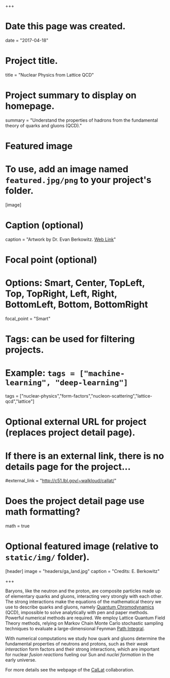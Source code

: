 +++
# Date this page was created.
date = "2017-04-18"

# Project title.
title = "Nuclear Physics from Lattice QCD"

# Project summary to display on homepage.
summary = "Understand the properties of hadrons from the fundamental theory of quarks and gluons (QCD)."

# Featured image
# To use, add an image named `featured.jpg/png` to your project's folder.
[image]
  # Caption (optional)
  caption = "Artwork by Dr. Evan Berkowitz. [Web Link](https://a51.lbl.gov/~callat/webhome/)"

  # Focal point (optional)
  # Options: Smart, Center, TopLeft, Top, TopRight, Left, Right, BottomLeft, Bottom, BottomRight
  focal_point = "Smart"

# Tags: can be used for filtering projects.
# Example: `tags = ["machine-learning", "deep-learning"]`
tags = ["nuclear-physics","form-factors","nucleon-scattering","lattice-qcd","lattice"]

# Optional external URL for project (replaces project detail page).
# If there is an external link, there is no details page for the project...
#external_link = "http://c51.lbl.gov/~walkloud/callat/"

# Does the project detail page use math formatting?
math = true

# Optional featured image (relative to `static/img/` folder).
[header]
image = "headers/ga_land.jpg"
caption = "Credits: E. Berkowitz"

+++

Baryons, like the neutron and the proton, are composite particles made up of elementary quarks and gluons, interacting very strongly with each other.
The strong interactions make the equations of the mathematical theory we use to describe quarks and gluons, namely [Quantum Chromodynamics](https://en.wikipedia.org/wiki/Quantum_chromodynamics) (QCD), impossible to solve analytically with pen and paper methods.
Powerful numerical methods are required.
We employ Lattice Quantum Field Theory methods, relying on Markov Chain Monte Carlo stochastic sampling techniques to evaluate a large-dimensional Feynman [Path Integral](https://en.wikipedia.org/wiki/Path_integral_formulation).

With numerical computations we study how quark and gluons determine the fundamental properties of neutrons and protons, such as their *weak interaction* form factors and their strong interactions, which are important for nuclear *fusion reactions* fueling our Sun and *nuclei formation* in the early universe.

For more details see the webpage of the [CalLat](http://c51.lbl.gov/~walkloud/callat/) collaboration.
